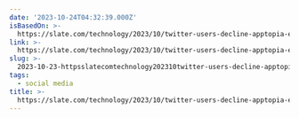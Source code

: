 ```yaml
---
date: '2023-10-24T04:32:39.000Z'
isBasedOn: >-
  https://slate.com/technology/2023/10/twitter-users-decline-apptopia-elon-musk-x-rebrand.html
link: >-
  https://slate.com/technology/2023/10/twitter-users-decline-apptopia-elon-musk-x-rebrand.html
slug: >-
  2023-10-23-httpsslatecomtechnology202310twitter-users-decline-apptopia-elon-musk-x-rebrandhtml
tags:
  - social media
title: >-
  https://slate.com/technology/2023/10/twitter-users-decline-apptopia-elon-musk-x-rebrand.html
---
```

 
